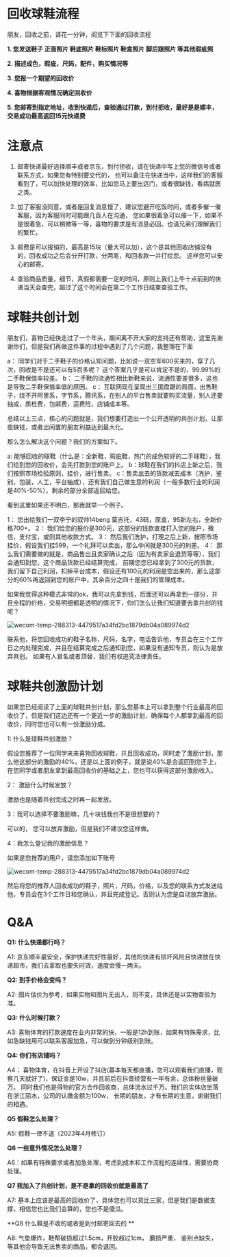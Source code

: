  # 回收球鞋流程

朋友，回收之前，请花一分钟，阅览下下面的回收流程

**1. 您发送鞋子 正面照片 鞋底照片 鞋标照片 鞋盒照片 脚后跟照片 等其他瑕疵照**

**2. 描述成色，瑕疵，尺码，配件，购买情况等**

**3. 您报一个期望的回收价**

**4. 喜物根据客观情况确定回收价**

**5. 您邮寄到指定地址，收到快递后，查验通过打款，到付拒收，最好是是顺丰，交易成功最高返回15元快递费**

# 注意点

1. 邮寄快递最好选择顺丰或者京东，到付拒收，请在快递中写上您的微信号或者联系方式，如果您有特别要交代的，
也可以备注在快递当中，这样我们的客服看到了，可以加快处理的效率，比如您马上要出远门，或者很缺钱，看病就医之类。

2. 加了客服没同意，或者是回复消息慢了，建议您避开吃饭时间，或者多催一催客服，因为客服同时可能跟几百人在沟通，
您如果很着急可以催一下，如果不是很着急，可以稍微等一等，喜物的要求是有消息必回。也请兄弟们理解我们的繁忙。 

3. 邮费是可以报销的，最高是15块（量大可以加），这个是其他回收店铺没有的，回收成功之后会分开打款，分两笔，和回收款一并打给您。
这样您可以安心的邮寄。

4. 查验商品质量，细节，真假都需要一定的时间，原则上我们上午十点前到的快递当天会查完，超过了这个时间会在第二个工作日结束查验工作。


# 球鞋共创计划
朋友们，喜物已经快走过了一个年头，期间离不开大家的支持还有帮助，这里先谢谢你们，但是我们再做这件事的过程中遇到了几个问题，我整理在下面

a： 同学们对于二手鞋子的价格认知问题，比如说一双空军600买来的，穿了几次，回收是不是还可以有5百多呢？ 这个答案几乎是可以肯定不是的，99.99%的二手鞋保值率较差。
b： 二手鞋的流通性相比新鞋来说，流通性要差很多，这也是导致二手鞋保值率低的原因。
c： 互联网现在呈现出三国盘踞的局面，出售鞋子，绕不开阿里系，字节系，腾讯系，在别人的平台售卖就要购买流量，别人还要抽成，质检费，包邮费，运费险，店铺成本等。

总结以上三点，核心的问题就是，我们想要打造出一个公开透明的共创计划，让那些缺钱，或者出闲置的朋友利益达到最大化。

那么怎么解决这个问题？我们的方案如下。

a: 能够回收的球鞋（什么是：全新鞋，瑕疵鞋，热门的成色较好的二手球鞋），我们给到您的回收价，会先打款到您的账户上。
b：球鞋在我们的抖店上新之后，我们按照市场检验原则，挂价，进行售卖。
c：售卖出去的货款减去成本（洗护，鉴别，包装，人工，平台抽成），还有我们自己做生意的利润（一般多数行业的利润是40%-50%），剩余的部分全部返回给您。

看到这里如果还不明白，那我就举一个例子。

1： 您出给我们一双李宁的驭帅14beng 莫吉托，43码，原盒，95新左右，全新价格700+。
2： 我们给您的报价是300元，这部分的钱款直接打入您的账户，微信，支付宝，或则其他收款方式。
3： 然后我们洗护，打理之后上新，按照市场挂价，假设我们挂599，一个礼拜可以卖出，那么中间就是300元的利差。
4： 那么我们需要做的就是，商品售出且卖家确认之后（因为有卖家会退货等等），我们会通知到您，这个商品货款已经结算完成，
前期您您已经拿到了300元的货款，我们留下自己利润，扣掉平台成本，假设还有100元的利润是空出来的，那么这部分的60%再返回到您的账户中，其余百分之四十是我们的管理成本。

如果我觉得这种模式非常的ok，我可以先拿到钱，后面还可以再拿到一部分，并且全程的价格，交易明细都是透明的情况下，你们怎么让我们知道要去拿共创的钱呢？

![wecom-temp-288313-4479517a34fd2bc1879db04a089974d2](https://user-images.githubusercontent.com/5621417/231977245-722ca5bc-7451-43a6-9863-eae77ec98bc5.jpg)

联系他，将您回收成功的鞋子名称，尺码，名字，电话告诉他，专员会在三个工作日之内处理完成，并且在结算完成之后通知到您，如果没有通知专员，则认为是放弃共创。
如果有人冒名或者顶替，我们有权追究法律责任。

# 球鞋共创激励计划

如果您已经阅读了上面的球鞋共创计划，那么您基本上可以拿到整个行业最高的回收价了，但是我们这边还有一个更近一步的激励计划，确保每个人都拿到最高的回收价，同时您也可以有一份激励分成。

1: 什么是球鞋共创激励？

假设您推荐了一位同学来来喜物回收球鞋，并且回收成功，同时走了激励计划，那么他这部分的激励的40%，还是以上面的例子，就是说40%是会返回到您手上，在您同学或者朋友拿到最高回收价的基础之上，您也可以获得这部分激励收入。

2： 激励什么时候发放？

激励也是随着共创完成之时再一起发放。

3：我可以选择不要激励嘛，几十块钱我也不是很想要的？

可以的， 您可以放弃激励，但是我们不建议您这样做。

4：我怎么登记我的激励信息？

如果是您推荐的用户，请您添加如下账号

![wecom-temp-288313-4479517a34fd2bc1879db04a089974d2](https://user-images.githubusercontent.com/5621417/231976318-ea896e65-b3e8-4a39-b584-7381dfa7341a.jpg)

然后将您的推荐人回收成功的鞋子，照片，尺码，价格，以及您的联系方式发送给他，专员会在3个工作日和您确认，并且完成登记。否则认为您是自动放弃激励。


# Q&A

**Q1: 什么快递都行吗？**

A1: 京东顺丰最安全，保护快递完好性最好，其他的快递有损坏风险且快递放在快递超市，我们去拿取也要失时效，速度会慢一两天。

**Q2: 到手价格会变吗？**

A2: 图片估价为参考，如果实物和图片无出入，则不变，具体还是以实物查验为准。

**Q3: 什么时候打款？**

A3: 喜物体育的打款速度在业内非常的快，一般是12h到账，如果有特殊需求，比如急缺钱用可以联系客服加急，可以做到分钟级别到账。

**Q4: 你们有店铺吗？**

A4： 喜物体育，在抖音上开设了抖店(基本每天都直播，您可以观看我们直播，观察几天就好了)，保证金是10w，并且前后在抖音经营有一年有余，总体粉丝量破万。
同时我们也是得物的官方合作回收商，总体流水过千万。我们的实体店坐落在浙江丽水，公司的认缴金额为100w，
长期的朋友，才有长期的生意，谢谢我们的相遇。

**Q5 假鞋怎么处理？**

A5: 假鞋一律不退（2023年4月修订）

**Q6 一些意外情况怎么处理？**

A6：如果有特殊要求或者加急处理，考虑到成本和工作流程的连续性，需要协商处理。

**Q7 我加入了共创计划，是不是拿的回收价就是最高了**

A7: 基本上应该是最高的回收价了，具体您也可以货比三家，但是我们是数据支撑，相信您也比我们会算的，您也不是傻瓜。

**Q8 什么鞋是不收的或者是到付邮寄回去的 **

A8: 气垫爆炸，鞋帮破损超过1.5cm，开胶超过1cm， 磨损严重， 鉴别点缺失，等其他会导致无法售卖的商品，都会退回。








